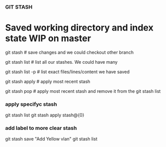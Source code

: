 
### GIT STASH
 
#  Saved working directory and index state WIP on master

git stash  # save changes and we could checkout other branch


git stash list # list all our stashes. We could have many


git stash list -p  # list exact files/lines/content we have saved


git stash apply  # apply most recent stash


git stash pop # apply most recent stash and remove it from the git stash list


### apply specifyc stash
git stash list
git stash apply stash@{0} 


### add label to more clear stash
git stash save "Add Yellow vlan"
git stash list

